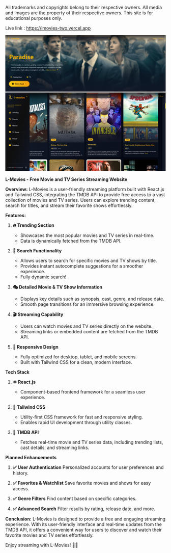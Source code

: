 All trademarks and copyrights belong to their respective owners. All media and images are the property of their respective owners. This site is for educational purposes only.



Live link : https://lmovies-two.vercel.app

<img width="959" alt="the ultimate" src="https://github.com/korybantes/lmovies/blob/main/assets/lmovies.png?raw=true">
<img width="959" alt="the ultimate" src="https://github.com/korybantes/lmovies/blob/main/assets/lmovies-ss2.png?raw=true">



**L-Movies - Free Movie and TV Series Streaming Website**

**Overview:**
L-Movies is a user-friendly streaming platform built with React.js and Tailwind CSS, integrating the TMDB API to provide free access to a vast collection of movies and TV series. Users can explore trending content, search for titles, and stream their favorite shows effortlessly.

**Features:**

1. **🔥 Trending Section**
   - Showcases the most popular movies and TV series in real-time.
   - Data is dynamically fetched from the TMDB API.

2. **🔎 Search Functionality**
   - Allows users to search for specific movies and TV shows by title.
   - Provides instant autocomplete suggestions for a smoother experience.
   - Fully dynamic search!

3. **🎭 Detailed Movie & TV Show Information**
   - Displays key details such as synopsis, cast, genre, and release date.
   - Smooth page transitions for an immersive browsing experience.

4. **🎬 Streaming Capability**
   - Users can watch movies and TV series directly on the website.
   - Streaming links or embedded content are fetched from the TMDB API.

5. **📱 Responsive Design**
   - Fully optimized for desktop, tablet, and mobile screens.
   - Built with Tailwind CSS for a clean, modern interface.

**Tech Stack**

1. **⚛ React.js**
   - Component-based frontend framework for a seamless user experience.

2. **🎨 Tailwind CSS**
   - Utility-first CSS framework for fast and responsive styling.
   - Enables rapid UI development through utility classes.

3. **🎥 TMDB API**
   - Fetches real-time movie and TV series data, including trending lists, cast details, and streaming links.

**Planned Enhancements**

1. **✅ User Authentication** Personalized accounts for user preferences and history.

2. **✅ Favorites & Watchlist** Save favorite movies and shows for easy access.

3. **✅ Genre Filters** Find content based on specific categories.

4. **✅ Advanced Search** Filter results by rating, release date, and more.

**Conclusion:**
L-Movies is designed to provide a free and engaging streaming experience. With its user-friendly interface and real-time updates from the TMDB API, it offers a convenient way for users to discover and watch their favorite movies and TV series effortlessly.

Enjoy streaming with L-Movies! 🍿🎥
